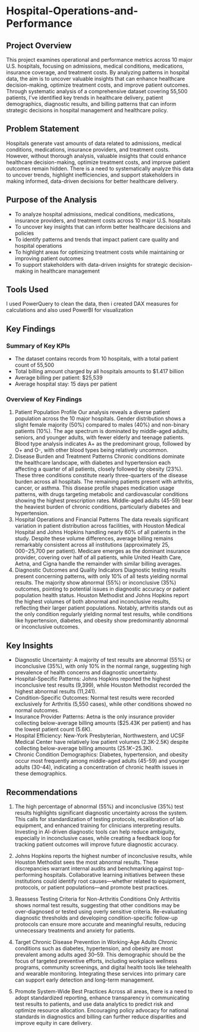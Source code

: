 # Hospital-Operations-and-Performance

## Project Overview
This  project examines operational and performance metrics across 10 major U.S. hospitals, focusing on admissions, medical conditions, medications, insurance coverage, and treatment costs. By analyzing patterns
in hospital data, the aim is to uncover valuable insights that can enhance healthcare decision-making, optimize treatment costs, and improve patient outcomes.
Through systematic analysis of a comprehensive dataset covering 55,500 patients, I've identified key trends in healthcare delivery, patient demographics, diagnostic results, and billing patterns that can inform strategic 
decisions in hospital management and healthcare policy.

## Problem Statement
Hospitals generate vast amounts of data related to admissions, medical conditions, medications, insurance providers, and treatment costs. However, without thorough analysis, valuable insights that could enhance healthcare 
decision-making, optimize treatment costs, and improve patient outcomes remain hidden.
There is a need to systematically analyze this data to uncover trends, highlight inefficiencies, and support stakeholders in making informed, data-driven decisions for better healthcare delivery.

## Purpose of the Analysis

- To analyze hospital admissions, medical conditions, medications, insurance providers, and treatment costs across 10 major U.S. hospitals
- To uncover key insights that can inform better healthcare decisions and policies
- To identify patterns and trends that impact patient care quality and hospital operations
- To highlight areas for optimizing treatment costs while maintaining or improving patient outcomes
- To support stakeholders with data-driven insights for strategic decision-making in healthcare management

## Tools Used
I used PowerQuery to clean the data, then i created DAX measures for calculations and also used PowerBI for visualization

## Key Findings
### Summary of Key KPIs
- The dataset contains records from 10 hospitals, with a total patient count of 55,500
- Total billing amount charged by all hospitals amounts to $1.417 billion
- Average billing per patient: $25,539
- Average hospital stay: 15 days per patient

### Overview of Key Findings

1. Patient Population Profile
Our analysis reveals a diverse patient population across the 10 major hospitals. Gender distribution shows a slight female majority (50%) compared to males (40%) and non-binary patients (10%). The age spectrum is
 dominated by middle-aged adults, seniors, and younger adults, with fewer elderly and teenage patients. Blood type analysis indicates A+ as the predominant group, followed by O+ and O-, with other blood types being relatively uncommon.
2. Disease Burden and Treatment Patterns
Chronic conditions dominate the healthcare landscape, with diabetes and hypertension each affecting a quarter of all patients, closely followed by obesity (23%). These three conditions constitute nearly three-quarters of the disease
burden across all hospitals. The remaining patients present with arthritis, cancer, or asthma. This disease profile shapes medication usage patterns, with drugs targeting metabolic and cardiovascular conditions showing the highest prescription
 rates. Middle-aged adults (45-59) bear the heaviest burden of chronic conditions, particularly diabetes and hypertension.
3. Hospital Operations and Financial Patterns
The data reveals significant variation in patient distribution across facilities, with Houston Medical Hospital and Johns Hopkins handling nearly 60% of all patients in the study. Despite these volume differences, average billing remains remarkably consistent across all institutions (approximately $25,000-$25,700 per patient). Medicare emerges as the dominant insurance provider, covering over half of all patients, while United Health Care, Aetna, and Cigna handle the remainder with similar
 billing averages.
4. Diagnostic Outcomes and Quality Indicators
Diagnostic testing results present concerning patterns, with only 10% of all tests yielding normal results. The majority show abnormal (55%) or inconclusive (35%) outcomes, pointing to potential issues in diagnostic accuracy or patient
population health status. Houston Methodist and Johns Hopkins report the highest volumes of both abnormal and inconclusive results, reflecting their larger patient populations. Notably, arthritis stands out as the only condition regularly yielding
 normal test results, while conditions like hypertension, diabetes, and obesity show predominantly abnormal or inconclusive outcomes.

## Key Insights
- Diagnostic Uncertainty: A majority of test results are abnormal (55%) or inconclusive (35%), with only 10% in the normal range, suggesting high prevalence of health concerns and diagnostic uncertainty.
- Hospital-Specific Patterns: Johns Hopkins reported the highest inconclusive test results (9,399), while Houston Methodist recorded the highest abnormal results (11,241).
- Condition-Specific Outcomes: Normal test results were recorded exclusively for Arthritis (5,550 cases), while other conditions showed no normal outcomes.
- Insurance Provider Patterns: Aetna is the only insurance provider collecting below-average billing amounts ($25.43K per patient) and has the lowest patient count (5.6K).
- Hospital Efficiency: New-York Presbyterian, Northwestern, and UCSF Medical Center have relatively low patient volumes (2.3K-2.5K) despite collecting below-average billing amounts ($25.1K-$25.3K).
- Chronic Condition Demographics: Diabetes, hypertension, and obesity occur most frequently among middle-aged adults (45-59) and younger adults (30-44), indicating a concentration of chronic health issues in these demographics.

## Recommendations
1. The high percentage of abnormal (55%) and inconclusive (35%) test results highlights significant diagnostic uncertainty across the system. This calls for standardization of testing protocols, recalibration of lab equipment,
   and enhanced training for clinicians interpreting results. Investing in AI-driven diagnostic tools can help reduce ambiguity, especially in inconclusive cases, while creating a feedback loop for tracking patient outcomes will improve
   future diagnostic accuracy.

2. Johns Hopkins reports the highest number of inconclusive results, while Houston Methodist sees the most abnormal results. These discrepancies warrant internal audits and benchmarking against top-performing hospitals. Collaborative learning
   initiatives between these institutions could identify root causes—whether related to equipment, protocols, or patient populations—and promote best practices.

3. Reassess Testing Criteria for Non-Arthritis Conditions
Only Arthritis shows normal test results, suggesting that other conditions may be over-diagnosed or tested using overly sensitive criteria. Re-evaluating diagnostic thresholds and developing condition-specific follow-up protocols can ensure
more accurate and meaningful results, reducing unnecessary treatments and anxiety for patients.

4. Target Chronic Disease Prevention in Working-Age Adults
Chronic conditions such as diabetes, hypertension, and obesity are most prevalent among adults aged 30–59. This demographic should be the focus of targeted preventive efforts, including workplace wellness programs, community screenings, and digital health tools like telehealth and wearable monitoring. Integrating these services into primary care can support early detection and long-term management.

5. Promote System-Wide Best Practices
Across all areas, there is a need to adopt standardized reporting, enhance transparency in communicating test results to patients, and use data analytics to predict risk and optimize resource allocation. Encouraging policy advocacy for national
 standards in diagnostics and billing can further reduce disparities and improve equity in care delivery.
